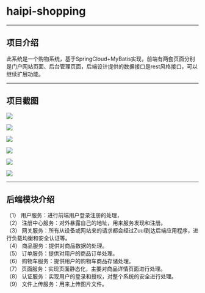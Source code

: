 # haipi-shopping

---

## 项目介绍

​	此系统是一个购物系统，基于SpringCloud+MyBatis实现，前端有两套页面分别是门户网站页面、后台管理页面，后端设计提供的数据接口是rest风格接口，可以继续扩展功能。

---

## 项目截图

![](C:\Users\zy\Desktop\1.png)

![](C:\Users\zy\Desktop\3.png)

![](C:\Users\zy\Desktop\4.png)

![](C:\Users\zy\Desktop\5.png)

![](C:\Users\zy\Desktop\6.png)

![](C:\Users\zy\Desktop\7.png)

---

## 后端模块介绍    

（1）	用户服务：进行前端用户登录注册的处理，  
（2）	注册中心服务：对外暴露自己的地址，用来服务发现和注册。  
（3）	网关服务：所有从设备或网站来的请求都会经过Zuul到达后端应用程序，进行负载均衡和安全认证等。  
（4）	商品服务：提供对商品数据的处理。  
（5）	订单服务：提供对用户的商品订单处理。  
（6）	购物车服务：提供用户的购物车商品存储处理。  
（7）	页面服务：实现页面静态化，主要对商品详情页面进行处理。    
（8）	认证服务：实现用户的登录和授权，对整个系统的安全进行处理。    
（9）	文件上传服务：用来上传图片文件。  